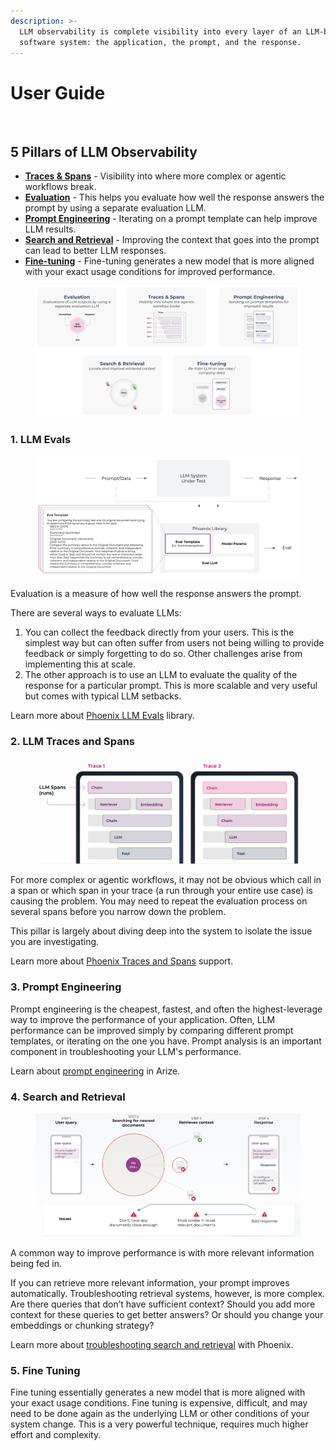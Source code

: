 ```yaml
---
description: >-
  LLM observability is complete visibility into every layer of an LLM-based
  software system: the application, the prompt, and the response.
---
```


# User Guide

<figure><img src="https://storage.googleapis.com/arize-assets/phoenix/assets/images/user_guide.png" alt=""><figcaption></figcaption></figure>

## 5 Pillars of LLM Observability

* [**Traces & Spans**](user-guide.md#2.-traces-and-spans) - Visibility into where more complex or agentic workflows break.
* [**Evaluation**](user-guide.md#1.-llm-evals) - This helps you evaluate how well the response answers the prompt by using a separate evaluation LLM.
* [**Prompt Engineering**](user-guide.md#3.-prompt-engineering) - Iterating on a prompt template can help improve LLM results.
* [**Search and Retrieval**](user-guide.md#4.-search-and-retrieval) - Improving the context that goes into the prompt can lead to better LLM responses.
* [**Fine-tuning**](user-guide.md#5.-fine-tuning) - Fine-tuning generates a new model that is more aligned with your exact usage conditions for improved performance.

<figure><img src=".gitbook/assets/image (14).png" alt=""><figcaption></figcaption></figure>

### 1. LLM Evals

<figure><img src=".gitbook/assets/image (15).png" alt=""><figcaption></figcaption></figure>

Evaluation is a measure of how well the response answers the prompt.

There are several ways to evaluate LLMs:

1. You can collect the feedback directly from your users. This is the simplest way but can often suffer from users not being willing to provide feedback or simply forgetting to do so. Other challenges arise from implementing this at scale.
2. The other approach is to use an LLM to evaluate the quality of the response for a particular prompt. This is more scalable and very useful but comes with typical LLM setbacks.

Learn more about [Phoenix LLM Evals](llm-evals/llm-evals.md) library.

### 2. LLM Traces and Spans

<figure><img src=".gitbook/assets/image (20).png" alt=""><figcaption></figcaption></figure>

For more complex or agentic workflows, it may not be obvious which call in a span or which span in your trace (a run through your entire use case) is causing the problem. You may need to repeat the evaluation process on several spans before you narrow down the problem.

This pillar is largely about diving deep into the system to isolate the issue you are investigating.

Learn more about [Phoenix Traces and Spans](concepts/llm-traces.md) support.

### 3. Prompt Engineering

Prompt engineering is the cheapest, fastest, and often the highest-leverage way to improve the performance of your application. Often, LLM performance can be improved simply by comparing different prompt templates, or iterating on the one you have. Prompt analysis is an important component in troubleshooting your LLM's performance.

Learn about [prompt engineering](https://docs.arize.com/arize/llm-large-language-models/prompt-engineering) in Arize.

### 4. Search and Retrieval

<figure><img src=".gitbook/assets/image (10).png" alt=""><figcaption></figcaption></figure>

A common way to improve performance is with more relevant information being fed in.

If you can retrieve more relevant information, your prompt improves automatically. Troubleshooting retrieval systems, however, is more complex. Are there queries that don’t have sufficient context? Should you add more context for these queries to get better answers? Or should you change your embeddings or chunking strategy?

Learn more about [troubleshooting search and retrieval](inferences/use-cases-inferences/troubleshooting-llm-retrieval-with-vector-stores.md) with Phoenix.

### 5. Fine Tuning

Fine tuning essentially generates a new model that is more aligned with your exact usage conditions. Fine tuning is expensive, difficult, and may need to be done again as the underlying LLM or other conditions of your system change. This is a very powerful technique, requires much higher effort and complexity.

<figure><img src="https://lh3.googleusercontent.com/_GnuXCWLToFRH6HnlaDLQUg8mLYE-A7MxlDaGlRwi8FXwJDh44TCiJlqXYgHRAqlwBbmCcbFWbnfIKLOnccFDuA1bloVp8dFgvFARzzZWUpGNsZxxtlfneEV34JseZgzaY8RP2PJhVFYZaUCbSjyCAU" alt=""><figcaption></figcaption></figure>
